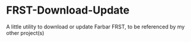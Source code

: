 # FRST-Download-Update
A little utility to download or update Farbar FRST, to be referenced by my other project(s)
